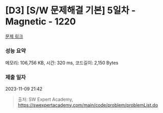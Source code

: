 # [D3] [S/W 문제해결 기본] 5일차 - Magnetic - 1220 

[문제 링크](https://swexpertacademy.com/main/code/problem/problemDetail.do?contestProbId=AV14hwZqABsCFAYD) 

### 성능 요약

메모리: 106,756 KB, 시간: 320 ms, 코드길이: 2,150 Bytes

### 제출 일자

2023-11-09 21:42



> 출처: SW Expert Academy, https://swexpertacademy.com/main/code/problem/problemList.do